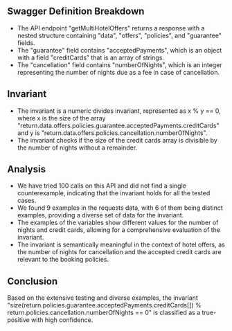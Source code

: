 ## Swagger Definition Breakdown
- The API endpoint "getMultiHotelOffers" returns a response with a nested structure containing "data", "offers", "policies", and "guarantee" fields.
- The "guarantee" field contains "acceptedPayments", which is an object with a field "creditCards" that is an array of strings.
- The "cancellation" field contains "numberOfNights", which is an integer representing the number of nights due as a fee in case of cancellation.

## Invariant
- The invariant is a numeric divides invariant, represented as x % y == 0, where x is the size of the array "return.data.offers.policies.guarantee.acceptedPayments.creditCards" and y is "return.data.offers.policies.cancellation.numberOfNights".
- The invariant checks if the size of the credit cards array is divisible by the number of nights without a remainder.

## Analysis
- We have tried 100 calls on this API and did not find a single counterexample, indicating that the invariant holds for all the tested cases.
- We found 9 examples in the requests data, with 6 of them being distinct examples, providing a diverse set of data for the invariant.
- The examples of the variables show different values for the number of nights and credit cards, allowing for a comprehensive evaluation of the invariant.
- The invariant is semantically meaningful in the context of hotel offers, as the number of nights for cancellation and the accepted credit cards are relevant to the booking policies.

## Conclusion
Based on the extensive testing and diverse examples, the invariant "size(return.policies.guarantee.acceptedPayments.creditCards[]) % return.policies.cancellation.numberOfNights == 0" is classified as a true-positive with high confidence.
